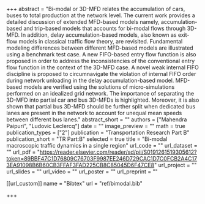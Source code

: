 +++
abstract = "Bi-modal or 3D-MFD relates the accumulation of cars, buses to total production at the network level. The current work provides a detailed discussion of extended MFD-based models namely, accumulation-based and trip-based models that accounts for bi-modal flows through 3D-MFD. In addition, delay accumulation-based models, also known as exit-flow models in classical traffic flow theory, are revisited. Fundamental modeling differences between different MFD-based models are illustrated using a benchmark test case. A new FIFO-based entry flow function is also proposed in order to address the inconsistencies of the conventional entry flow function in the context of the 3D-MFD case. A novel weak internal FIFO discipline is proposed to circumnavigate the violation of internal FIFO order during network unloading in the delay accumulation-based model. MFD-based models are verified using the solutions of micro-simulations performed on an idealized grid network. The importance of separating the 3D-MFD into partial car and bus 3D-MFDs is highlighted. Moreover, it is also shown that partial bus 3D-MFD should be further split when dedicated bus lanes are present in the network to account for unequal mean speeds between different bus lanes."
abstract_short = ""
authors = ["Mahendra Paipuri", "Ludovic Leclercq"]
date = ""
image_preview = ""
math = true
publication_types = ["2"]
publication = "Transportation Research Part B"
publication_short = "TR Part:B"
selected = true
title = "Bi-modal macroscopic traffic dynamics in a single region"
url_code = ""
url_dataset = ""
url_pdf = "https://reader.elsevier.com/reader/sd/pii/S0191261519305612?token=89BBF47C1D76809C76703F9987EE246D729CAC1D7C0FCB2A4C173EA91098B6B60CB3FFAF3FAD225CB8C85045D6F47CE8"
url_project = ""
url_slides = ""
url_video = ""
url_poster = ""
url_preprint = ""

[[url_custom]]
name = "Bibtex"
url = "ref/bimodal.bib"

+++
